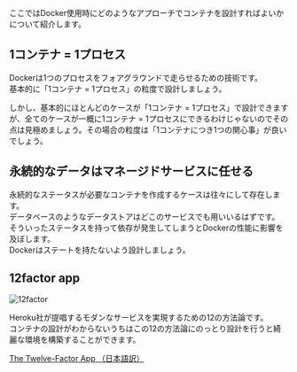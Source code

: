 ここではDocker使用時にどのようなアプローチでコンテナを設計すればよいかについて紹介します。

## 1コンテナ = 1プロセス
Dockerは1つのプロセスをフォアグラウンドで走らせるための技術です。  
基本的に「1コンテナ = 1プロセス」の粒度で設計しましょう。  

しかし、基本的にほとんどのケースが「1コンテナ = 1プロセス」で設計できますが、全てのケースが一概に1コンテナ = 1プロセスにできるわけじゃないのでその点は見極めましょう。その場合の粒度は「1コンテナにつき1つの関心事」が良いでしょう。

## 永続的なデータはマネージドサービスに任せる
永続的なステータスが必要なコンテナを作成するケースは往々にして存在します。  
データベースのようなデータストアはどこのサービスでも用いいるはずです。  
そういったステータスを持って依存が発生してしまうとDockerの性能に影響を及ぼします。  
Dockerはステートを持たないよう設計しましょう。

## 12factor app
![12factor](imgs/12factor.png)

Heroku社が提唱するモダンなサービスを実現するための12の方法論です。  
コンテナの設計がわからないうちはこの12の方法論にのっとり設計を行うと綺麗な環境を構築することができます。

[The Twelve-Factor App （日本語訳）](https://12factor.net/ja/)
